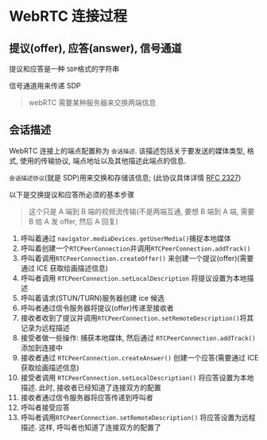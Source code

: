 # WebRTC 连接过程

## 提议(offer), 应答(answer), 信号通道

提议和应答是一种 `SDP`格式的字符串

信号通道用来传递 SDP

> webRTC 需要某种服务器来交换两端信息

## 会话描述

WebRTC 连接上的端点配置称为 `会话描述`. 该描述包括关于要发送的媒体类型, 格式, 使用的传输协议, 端点地址以及其他描述此端点的信息.

`会话描述协议`(就是 SDP)用来交换和存储该信息; (此协议具体详情 [RFC 2327](https://datatracker.ietf.org/doc/html/rfc2327))

以下是交换提议和应答所必须的基本步骤

> 这个只是 A 端到 B 端的视频流传输(不是两端互通, 要想 B 端到 A 端, 需要 B 给 A 发 offer, 然后 A 回复)

1. 呼叫着通过 `navigator.mediaDevices.getUserMedia()`捕捉本地媒体
2. 呼叫着创建一个`RTCPeerConnection`并调用`RTCPeerConnection.addTrack()`
3. 呼叫着调用`RTCPeerConnection.createOffer()` 来创建一个提议(offer)(需要通过 ICE 获取绘画描述信息)
4. 呼叫者调用 `RTCPeerConnection.setLocalDescription` 将提议设置为本地描述
5. 呼叫着请求(STUN/TURN)服务器创建 ice 候选
6. 呼叫者通过信令服务器将提议(offer)传递至接收者
7. 接收者收到了提议并调用`RTCPeerConnection.setRemoteDescription()`将其记录为远程描述
8. 接受者做一些操作: 捕获本地媒体, 然后通过 `RTCPeerConnection.addTrack()` 添加到连接中
9. 接收者通过 `RTCPeerConnection.createAnswer()` 创建一个应答(需要通过 ICE 获取绘画描述信息)
10. 接受者调用 `RTCPeerConnection.setLocalDescription()` 将应答设置为本地描述. 此时, 接收者已经知道了连接双方的配置
11. 接收者通过信令服务器将应答传递到呼叫者
12. 呼叫者接受应答
13. 呼叫者调用`RTCPeerConnection.setRemoteDescription()` 将应答设置为远程描述. 这样, 呼叫者也知道了连接双方的配置了
